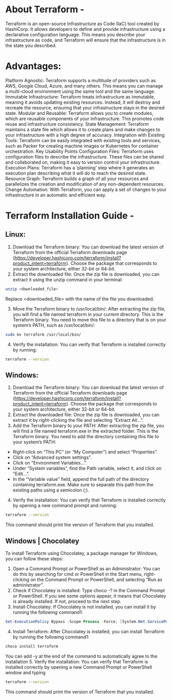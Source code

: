 # About Terraform - 

Terraform is an open-source Infrastructure as Code (IaC) tool created by HashiCorp. It allows developers to define and provide infrastructure using a declarative configuration language. This means you describe your infrastructure as code, and Terraform will ensure that the infrastructure is in the state you described.

# Advantages:
Platform Agnostic: Terraform supports a multitude of providers such as AWS, Google Cloud, Azure, and many others. This means you can manage a multi-cloud environment using the same tool and the same language.
Immutable Infrastructure: Terraform treats infrastructure as immutable, meaning it avoids updating existing resources. Instead, it will destroy and recreate the resource, ensuring that your infrastructure stays in the desired state.
Modular and Reusable: Terraform allows you to create modules, which are reusable components of your infrastructure. This promotes code reuse and infrastructure consistency.
State Management: Terraform maintains a state file which allows it to create plans and make changes to your infrastructure with a high degree of accuracy.
Integration with Existing Tools: Terraform can be easily integrated with existing tools and services, such as Packer for creating machine images or Kubernetes for container orchestration.
Key Usability Points
Configuration Files: Terraform uses configuration files to describe the infrastructure. These files can be shared and collaborated on, making it easy to version control your infrastructure.
Execution Plans: Terraform has a ‘planning’ step where it generates an execution plan describing what it will do to reach the desired state.
Resource Graph: Terraform builds a graph of all your resources and parallelizes the creation and modification of any non-dependent resources.
Change Automation: With Terraform, you can apply a set of changes to your infrastructure in an automatic and efficient way.

# Terraform Installation Guide - 

## Linux:
1. Download the Terraform binary: You can download the latest version of Terraform from the official Terraform downloads page (https://developer.hashicorp.com/terraform/install?product_intent=terraform). Choose the package that corresponds to your system architecture, either 32-bit or 64-bit.
2. Extract the downloaded file: Once the zip file is downloaded, you can extract it using the unzip command in your terminal:
```bash
unzip <downloaded_file>
```
Replace <downloaded_file> with the name of the file you downloaded.

3. Move the Terraform binary to /usr/local/bin/: After extracting the zip file, you will find a file named terraform in your current directory. This is the Terraform binary. You need to move this file to a directory that is on your system’s PATH, such as /usr/local/bin/:
```bash
sudo mv terraform /usr/local/bin/
```
4. Verify the installation: You can verify that Terraform is installed correctly by running:
```bash
terraform --version
```

## Windows:
1. Download the Terraform binary: You can download the latest version of Terraform from the official Terraform downloads page (https://developer.hashicorp.com/terraform/install?product_intent=terraform). Choose the package that corresponds to your system architecture, either 32-bit or 64-bit.
2. Extract the downloaded file: Once the zip file is downloaded, you can extract it by right-clicking the file and selecting “Extract All…”.
3. Add the Terraform binary to your PATH: After extracting the zip file, you will find a file named terraform.exe in the extracted folder. This is the Terraform binary. You need to add the directory containing this file to your system’s PATH:
- Right-click on “This PC” (or “My Computer”) and select “Properties”.
- Click on “Advanced system settings”.
- Click on “Environment Variables…”.
- Under “System variables”, find the Path variable, select it, and click on “Edit…”.
- In the “Variable value” field, append the full path of the directory containing terraform.exe. Make sure to separate this path from the existing paths using a semicolon (;).
4. Verify the installation: You can verify that Terraform is installed correctly by opening a new command prompt and running:
```cmd
terraform --version
```
This command should print the version of Terraform that you installed.

## Windows | Chocolatey
To install Terraform using Chocolatey, a package manager for Windows, you can follow these steps:
1. Open a Command Prompt or PowerShell as an Administrator: You can do this by searching for cmd or PowerShell in the Start menu, right-clicking on the Command Prompt or PowerShell, and selecting “Run as administrator”.
2. Check if Chocolatey is installed: Type choco -? in the Command Prompt or PowerShell. If you see some options appear, it means that Chocolatey is already installed. If not, proceed to the next step.
3. Install Chocolatey: If Chocolatey is not installed, you can install it by running the following command1:
```powershell
Set-ExecutionPolicy Bypass -Scope Process -Force; [System.Net.ServicePointManager]::SecurityProtocol = [System.Net.ServicePointManager]::SecurityProtocol -bor 3072; iex ((New-Object System.Net.WebClient).DownloadString('https://community.chocolatey.org/install.ps1'))
```
4. Install Terraform: After Chocolatey is installed, you can install Terraform by running the following command1:
```powershell
choco install terraform
```
You can add -y at the end of the command to automatically agree to the installation
5. Verify the installation: You can verify that Terraform is installed correctly by opening a new Command Prompt or PowerShell window and typing 
```cmd
terraform --version
```
This command should print the version of Terraform that you installed.
